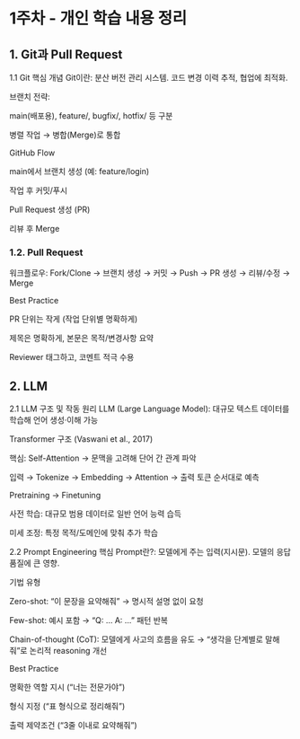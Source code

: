 # 1주차 - 개인 학습 내용 정리

## 1. Git과 Pull Request
1.1 Git 핵심 개념
Git이란: 분산 버전 관리 시스템. 코드 변경 이력 추적, 협업에 최적화.

브랜치 전략:

main(배포용), feature/, bugfix/, hotfix/ 등 구분

병렬 작업 → 병합(Merge)로 통합

GitHub Flow

main에서 브랜치 생성 (예: feature/login)

작업 후 커밋/푸시

Pull Request 생성 (PR)

리뷰 후 Merge
### 1.2. Pull Request
워크플로우:
Fork/Clone → 브랜치 생성 → 커밋 → Push → PR 생성 → 리뷰/수정 → Merge

Best Practice

PR 단위는 작게 (작업 단위별 명확하게)

제목은 명확하게, 본문은 목적/변경사항 요약

Reviewer 태그하고, 코멘트 적극 수용



## 2. LLM

2.1 LLM 구조 및 작동 원리
LLM (Large Language Model): 대규모 텍스트 데이터를 학습해 언어 생성·이해 가능

Transformer 구조 (Vaswani et al., 2017)

핵심: Self-Attention → 문맥을 고려해 단어 간 관계 파악

입력 → Tokenize → Embedding → Attention → 출력 토큰 순서대로 예측

Pretraining → Finetuning

사전 학습: 대규모 범용 데이터로 일반 언어 능력 습득

미세 조정: 특정 목적/도메인에 맞춰 추가 학습

2.2 Prompt Engineering 핵심
Prompt란?: 모델에게 주는 입력(지시문). 모델의 응답 품질에 큰 영향.

기법 유형

Zero-shot: “이 문장을 요약해줘” → 명시적 설명 없이 요청

Few-shot: 예시 포함 → “Q: … A: …” 패턴 반복

Chain-of-thought (CoT): 모델에게 사고의 흐름을 유도
→ “생각을 단계별로 말해줘”로 논리적 reasoning 개선

Best Practice

명확한 역할 지시 (“너는 전문가야”)

형식 지정 (“표 형식으로 정리해줘”)

출력 제약조건 (“3줄 이내로 요약해줘”)

